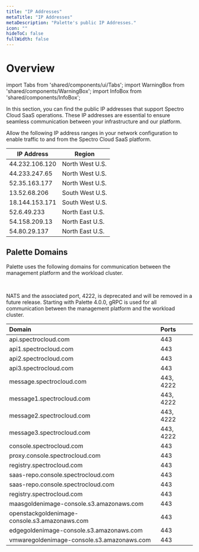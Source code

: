 ```yaml
---
title: "IP Addresses"
metaTitle: "IP Addresses"
metaDescription: "Palette's public IP Addresses."
icon: ""
hideToC: false
fullWidth: false
---
```


 # Overview

  
import Tabs from 'shared/components/ui/Tabs';
import WarningBox from 'shared/components/WarningBox';
import InfoBox from 'shared/components/InfoBox';

 In this section, you can find the public IP addresses that support Spectro Cloud SaaS operations. These IP addresses are essential to ensure seamless communication between your infrastructure and our platform.


Allow the following IP address ranges in your network configuration to enable traffic to and from the Spectro Cloud SaaS platform.

| **IP Address**| **Region** | 
|---|---|
|44.232.106.120 | North West U.S. |
|44.233.247.65  | North West U.S. |
|52.35.163.177  | North West U.S. |
|13.52.68.206   | South West U.S. |
|18.144.153.171 | South West U.S. |
|52.6.49.233 | North East U.S. |
|54.158.209.13 | North East U.S. |
|54.80.29.137 | North East U.S. |


## Palette Domains

Palette uses the following domains for communication between the management platform and the workload cluster.

<br />

<WarningBox>

NATS and the associated port, 4222, is deprecated and will be removed in a future release. Starting with Palette 4.0.0, gRPC is used for all communication between the management platform and the workload cluster.

</WarningBox> 



|Domain |Ports |
|:---------------|:---------|
|api.spectrocloud.com |443 |
|api1.spectrocloud.com |443 |
|api2.spectrocloud.com |443 |
|api3.spectrocloud.com |443 |
|message.spectrocloud.com |443, 4222 |
|message1.spectrocloud.com |443, 4222 |
|message2.spectrocloud.com |443, 4222 |
|message3.spectrocloud.com |443, 4222 |
|console.spectrocloud.com |443 |
|proxy.console.spectrocloud.com |443 |
|registry.spectrocloud.com |443 |
|saas-repo.console.spectrocloud.com |443 |
|saas-repo.console.spectrocloud.com |443 |
|registry.spectrocloud.com |443 |
|maasgoldenimage-console.s3.amazonaws.com |443 |
|openstackgoldenimage-console.s3.amazonaws.com |443 |
|edgegoldenimage-console.s3.amazonaws.com |443 |
|vmwaregoldenimage-console.s3.amazonaws.com |443 |


<br />


